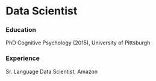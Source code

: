 # Data Scientist

### Education
PhD Cognitive Psychology (2015), University of Pittsburgh 

### Experience
Sr. Language Data Scientist, Amazon 
